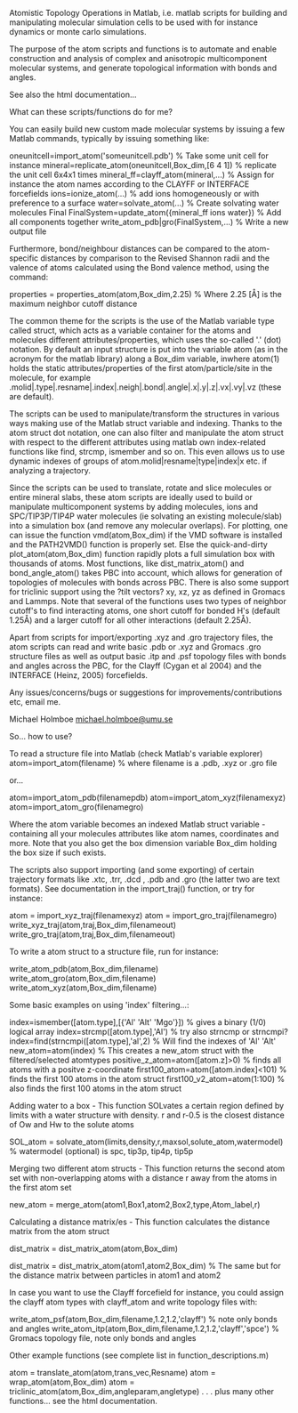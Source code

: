 Atomistic Topology Operations in Matlab, i.e. matlab scripts for building and manipulating molecular simulation cells to be used with for instance dynamics or monte carlo simulations.

The purpose of the atom scripts and functions is to automate and enable construction and analysis of complex and anisotropic multicomponent molecular systems, and generate topological information with bonds and angles.

See also the html documentation...

What can these scripts/functions do for me?

You can easily build new custom made molecular systems by issuing a few Matlab commands, typically by issuing something like:

oneunitcell=import_atom('someunitcell.pdb') % Take some unit cell for instance
mineral=replicate_atom(oneunitcell,Box_dim,[6 4 1]) % replicate the unit cell 6x4x1 times
mineral_ff=clayff_atom(mineral,...) % Assign for instance the atom names according to the CLAYFF or INTERFACE forcefields
ions=ionize_atom(...) % add ions homogeneously or with preference to a surface
water=solvate_atom(...) % Create solvating water molecules Final
FinalSystem=update_atom({mineral_ff ions water}) % Add all components together
write_atom_pdb|gro(FinalSystem,...) % Write a new output file

Furthermore, bond/neighbour distances can be compared to the atom-specific distances by comparison to the Revised Shannon radii and the valence of atoms calculated using the Bond valence method, using the command:

properties = properties_atom(atom,Box_dim,2.25) % Where 2.25 [Å] is the maximum neighbor cutoff distance

The common theme for the scripts is the use of the Matlab variable type called struct, which acts as a variable container for the atoms and molecules different attributes/properties, which uses the so-called '.' (dot) notation. By default an input structure is put into the variable atom (as in the acronym for the matlab library) along a Box_dim variable, inwhere atom(1) holds the static attributes/properties of the first atom/particle/site in the molecule, for example  .molid|.type|.resname|.index|.neigh|.bond|.angle|.x|.y|.z|.vx|.vy|.vz (these are  default).

The scripts can be used to manipulate/transform the structures in various ways making use of the Matlab struct variable and indexing. Thanks to the atom struct dot notation, one can also filter and manipulate the atom struct with respect to the different attributes using matlab own index-related functions like find, strcmp, ismember and so on. This even allows us to use dynamic indexes of groups of  atom.molid|resname|type|index|x etc. if analyzing a trajectory.

Since the scripts can be used to translate, rotate and slice molecules or entire mineral slabs, these atom scripts are ideally used to build or manipulate multicomponent systems by adding molecules, ions and SPC/TIP3P/TIP4P water molecules (ie solvating an existing molecule/slab) into a simulation box (and remove any molecular overlaps). For plotting, one can issue the function vmd(atom,Box_dim) if the VMD software is installed and the PATH2VMD() function is properly set. Else the quick-and-dirty plot_atom(atom,Box_dim) function rapidly plots a full simulation box with thousands of atoms. Most functions, like dist_matrix_atom() and bond_angle_atom() takes PBC into account, which allows for generation of topologies of molecules with bonds across PBC. There is also some support for triclinic support using the ?tilt vectors? xy, xz, yz as defined in Gromacs and Lammps. Note that several of the functions uses two types of neighbor cutoff's to find interacting atoms, one short cutoff for bonded H's (default 1.25Å) and a larger cutoff for all other interactions (default 2.25Å).

Apart from scripts for import/exporting .xyz and .gro trajectory files, the atom scripts can read and write basic .pdb or .xyz and Gromacs .gro structure files as well as output basic .itp and .psf topology files with bonds and angles across the PBC, for the Clayff (Cygan et al 2004) and the INTERFACE (Heinz, 2005) forcefields.

Any issues/concerns/bugs or suggestions for improvements/contributions etc, email me.

Michael Holmboe
michael.holmboe@umu.se

So... how to use?

To read a structure file into Matlab (check Matlab's variable explorer)
atom=import_atom(filename) % where filename is a .pdb, .xyz or .gro file

or...

atom=import_atom_pdb(filenamepdb)
atom=import_atom_xyz(filenamexyz)
atom=import_atom_gro(filenamegro)

Where the atom variable becomes an indexed Matlab struct variable - containing all your molecules attributes like atom names, coordinates and more. Note that you also get the box dimension variable Box_dim holding the box size if such exists.

The  scripts also support importing (and some exporting) of certain trajectory formats like .xtc, .trr, .dcd , .pdb and .gro (the latter two are text formats). See documentation in the import_traj() function, or try for instance:

atom = import_xyz_traj(filenamexyz)
atom = import_gro_traj(filenamegro)
write_xyz_traj(atom,traj,Box_dim,filenameout)
write_gro_traj(atom,traj,Box_dim,filenameout)

To write a atom struct to a structure file, run for instance:

write_atom_pdb(atom,Box_dim,filename)
write_atom_gro(atom,Box_dim,filename)
write_atom_xyz(atom,Box_dim,filename)

Some basic examples on using 'index' filtering...:

index=ismember([atom.type],[{'Al' 'Alt' 'Mgo'}]) % gives a binary (1/0) logical array
index=strcmp([atom.type],'Al') % try also strncmp or strncmpi?
index=find(strncmpi([atom.type],'al',2) % Will find the indexes of 'Al' 'Alt'
new_atom=atom(index) % This creates a new_atom struct with the filtered/selected atomtypes
positive_z_atom=atom([atom.z]>0) % finds all atoms with a positve z-coordinate
first100_atom=atom([atom.index]<101) % finds the first 100 atoms in the atom struct
first100_v2_atom=atom(1:100) % also finds the first 100 atoms in the atom struct

Adding water to a box - This function SOLvates a certain region defined by limits with a water structure with density. r and r-0.5 is the closest distance of Ow and Hw to the solute atoms

SOL_atom = solvate_atom(limits,density,r,maxsol,solute_atom,watermodel) % watermodel (optional) is spc, tip3p, tip4p, tip5p

Merging two different atom structs  - This function returns the second atom set with non-overlapping atoms with a distance r away from the atoms in the first atom set

new_atom = merge_atom(atom1,Box1,atom2,Box2,type,Atom_label,r)

Calculating a distance matrix/es  - This function calculates the distance matrix from the atom struct

dist_matrix = dist_matrix_atom(atom,Box_dim) 

dist_matrix = dist_matrix_atom(atom1,atom2,Box_dim) % The same but for the distance matrix between particles in atom1 and atom2

In case you want to use the Clayff forcefield for instance, you could assign the clayff atom types with clayff_atom and write topology files with:

write_atom_psf(atom,Box_dim,filename,1.2,1.2,'clayff') % note only bonds and angles
write_atom_itp(atom,Box_dim,filename,1.2,1.2,'clayff','spce') % Gromacs topology file, note only bonds and angles

Other example functions (see complete list in function_descriptions.m)

atom = translate_atom(atom,trans_vec,Resname)
atom = wrap_atom(atom,Box_dim)
atom = triclinic_atom(atom,Box_dim,angleparam,angletype)
.
.
.
plus many other functions... see the html documentation.


